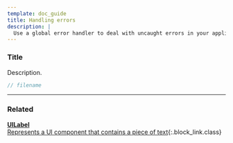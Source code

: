 ```yaml
---
template: doc_guide
title: Handling errors
description: |
  Use a global error handler to deal with uncaught errors in your application.
---
```


<section>

### Title

Description.

</section>

```typescript
// filename
```

---

<footer>

### Related

[**UILabel**<br>Represents a UI component that contains a piece of text](/docs/ref/UILabel){:.block_link.class}

</footer>
